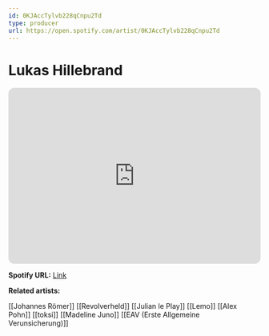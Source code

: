 ```yaml
---
id: 0KJAccTylvb228qCnpu2Td
type: producer
url: https://open.spotify.com/artist/0KJAccTylvb228qCnpu2Td
---
```

# Lukas Hillebrand

<iframe style="border-radius:12px" src="https://open.spotify.com/embed/artist/0KJAccTylvb228qCnpu2Td" width="100%" height="352" frameBorder="0" allowfullscreen="" allow="autoplay; clipboard-write; encrypted-media; fullscreen; picture-in-picture" loading="lazy"></iframe>

**Spotify URL:** [Link](https://open.spotify.com/artist/0KJAccTylvb228qCnpu2Td)

**Related artists:**

[[Johannes Römer]]
[[Revolverheld]]
[[Julian le Play]]
[[Lemo]]
[[Alex Pohn]]
[[toksi]]
[[Madeline Juno]]
[[EAV (Erste Allgemeine Verunsicherung)]]
